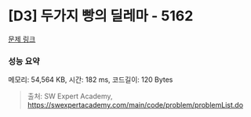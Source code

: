 # [D3] 두가지 빵의 딜레마 - 5162 

[문제 링크](https://swexpertacademy.com/main/code/problem/problemDetail.do?contestProbId=AWTaTDua3OoDFAVT) 

### 성능 요약

메모리: 54,564 KB, 시간: 182 ms, 코드길이: 120 Bytes



> 출처: SW Expert Academy, https://swexpertacademy.com/main/code/problem/problemList.do